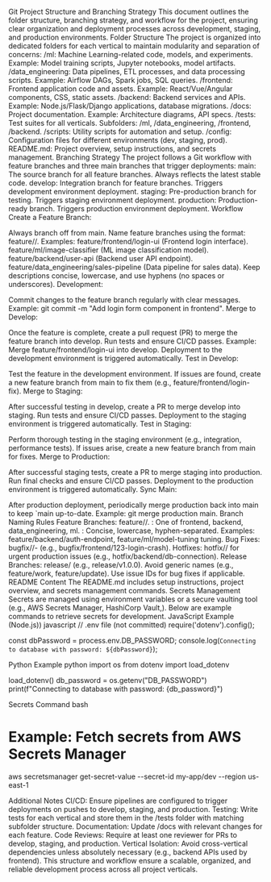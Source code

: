 Git Project Structure and Branching Strategy
This document outlines the folder structure, branching strategy, and workflow for the project, ensuring clear organization and deployment processes across development, staging, and production environments.
Folder Structure
The project is organized into dedicated folders for each vertical to maintain modularity and separation of concerns:
/ml: Machine Learning-related code, models, and experiments.
Example: Model training scripts, Jupyter notebooks, model artifacts.
/data_engineering: Data pipelines, ETL processes, and data processing scripts.
Example: Airflow DAGs, Spark jobs, SQL queries.
/frontend: Frontend application code and assets.
Example: React/Vue/Angular components, CSS, static assets.
/backend: Backend services and APIs.
Example: Node.js/Flask/Django applications, database migrations.
/docs: Project documentation.
Example: Architecture diagrams, API specs.
/tests: Test suites for all verticals.
Subfolders: /ml, /data_engineering, /frontend, /backend.
/scripts: Utility scripts for automation and setup.
/config: Configuration files for different environments (dev, staging, prod).
README.md: Project overview, setup instructions, and secrets management.
Branching Strategy
The project follows a Git workflow with feature branches and three main branches that trigger deployments:
main: The source branch for all feature branches. Always reflects the latest stable code.
develop: Integration branch for feature branches. Triggers development environment deployment.
staging: Pre-production branch for testing. Triggers staging environment deployment.
production: Production-ready branch. Triggers production environment deployment.
Workflow
Create a Feature Branch:


Always branch off from main.
Name feature branches using the format: feature/<vertical>/<short-description>.
Examples:
feature/frontend/login-ui (Frontend login interface).
feature/ml/image-classifier (ML image classification model).
feature/backend/user-api (Backend user API endpoint).
feature/data_engineering/sales-pipeline (Data pipeline for sales data).
Keep descriptions concise, lowercase, and use hyphens (no spaces or underscores).
Development:


Commit changes to the feature branch regularly with clear messages.
Example: git commit -m "Add login form component in frontend".
Merge to Develop:


Once the feature is complete, create a pull request (PR) to merge the feature branch into develop.
Run tests and ensure CI/CD passes.
Example: Merge feature/frontend/login-ui into develop.
Deployment to the development environment is triggered automatically.
Test in Develop:


Test the feature in the development environment.
If issues are found, create a new feature branch from main to fix them (e.g., feature/frontend/login-fix).
Merge to Staging:


After successful testing in develop, create a PR to merge develop into staging.
Run tests and ensure CI/CD passes.
Deployment to the staging environment is triggered automatically.
Test in Staging:


Perform thorough testing in the staging environment (e.g., integration, performance tests).
If issues arise, create a new feature branch from main for fixes.
Merge to Production:


After successful staging tests, create a PR to merge staging into production.
Run final checks and ensure CI/CD passes.
Deployment to the production environment is triggered automatically.
Sync Main:


After production deployment, periodically merge production back into main to keep `main up-to-date.
Example: git merge production main.
Branch Naming Rules
Feature Branches: feature/<vertical>/<short-description>.
<vertical>: One of frontend, backend, data_engineering, ml.
<short-description>: Concise, lowercase, hyphen-separated.
Examples: feature/backend/auth-endpoint, feature/ml/model-tuning tuning.
Bug Fixes: bugfix/<vertical-name>/<issue-id>-<description> (e.g., bugfix/frontend/123-login-crash).
Hotfixes: hotfix/<vertical>/<description> for urgent production issues (e.g., hotfix/backend/db-connection).
Release Branches: release/<version> (e.g., release/v1.0.0).
Avoid generic names (e.g., feature/work, feature/update).
Use issue IDs for bug fixes if applicable.
README Content
The README.md includes setup instructions, project overview, and secrets management commands.
Secrets Management
Secrets are managed using environment variables or a secure vaulting tool (e.g., AWS Secrets Manager, HashiCorp Vault,). Below are example commands to retrieve secrets for development.
JavaScript Example (Node.js))
javascript
// .env file (not committed)
require('dotenv').config();

const dbPassword = process.env.DB_PASSWORD;
console.log(`Connecting to database with password: ${dbPassword}`);

Python Example
python
import os
from dotenv import load_dotenv

load_dotenv()
db_password = os.getenv("DB_PASSWORD")
print(f"Connecting to database with password: {db_password}")

Secrets Command
bash
# Example: Fetch secrets from AWS Secrets Manager
aws secretsmanager get-secret-value --secret-id my-app/dev --region us-east-1

Additional Notes
CI/CD: Ensure pipelines are configured to trigger deployments on pushes to develop, staging, and production.
Testing: Write tests for each vertical and store them in the /tests folder with matching subfolder structure.
Documentation: Update /docs with relevant changes for each feature.
Code Reviews: Require at least one reviewer for PRs to develop, staging, and production.
Vertical Isolation: Avoid cross-vertical dependencies unless absolutely necessary (e.g., backend APIs used by frontend).
This structure and workflow ensure a scalable, organized, and reliable development process across all project verticals.


